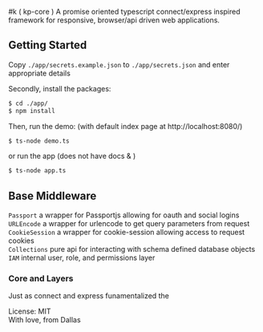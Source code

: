 #k ( kp-core )
A promise oriented typescript connect/express inspired framework for responsive, browser/api driven web applications.

## Getting Started

Copy `./app/secrets.example.json` to `./app/secrets.json` and enter appropriate details

Secondly, install the packages:
```bash
$ cd ./app/
$ npm install
```

Then, run the demo: (with default index page at http://localhost:8080/)
```bash
$ ts-node demo.ts
```

or run the app (does not have docs & )
```bash
$ ts-node app.ts
```

## Base Middleware

`Passport` a wrapper for Passportjs allowing for oauth and social logins \
`URLEncode` a wrapper for urlencode to get query parameters from request \
`CookieSession` a wrapper for cookie-session allowing access to request cookies \
`Collections` pure api for interacting with schema defined database objects \
`IAM` internal user, role, and permissions layer

### Core and Layers
Just as connect and express funamentalized the 

License: MIT \
With love, from Dallas